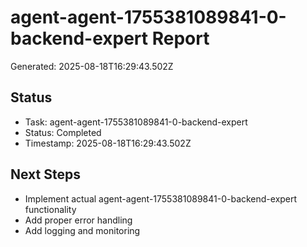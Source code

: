 # agent-agent-1755381089841-0-backend-expert Report

Generated: 2025-08-18T16:29:43.502Z

## Status
- Task: agent-agent-1755381089841-0-backend-expert
- Status: Completed
- Timestamp: 2025-08-18T16:29:43.502Z

## Next Steps
- Implement actual agent-agent-1755381089841-0-backend-expert functionality
- Add proper error handling
- Add logging and monitoring
